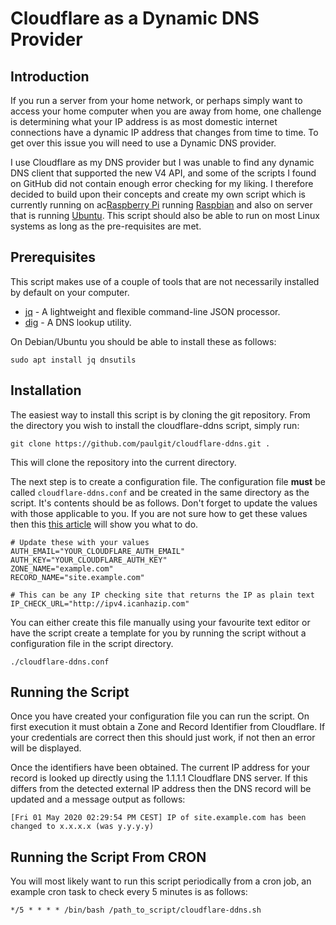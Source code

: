 # Cloudflare as a Dynamic DNS Provider

## Introduction
If you run a server from your home network, or perhaps simply want to access your home computer when you are away from home, one challenge is determining what your IP address is as most domestic internet connections have a dynamic IP address that changes from time to time. To get over this issue you will need to use a Dynamic DNS provider.

I use Cloudflare as my DNS provider but I was unable to find any dynamic DNS client that supported the new V4 API, and some of the scripts I found on GitHub did not contain enough error checking for my liking. I therefore decided to build upon their concepts and create my own script which is currently running on ac[Raspberry Pi](https://www.raspberrypi.org/) running [Raspbian](https://www.raspbian.org/) and also on server that is running [Ubuntu](https://ubuntu.com/server). This script should also be able to run on most Linux systems as long as the pre-requisites are met.

## Prerequisites

This script makes use of a couple of tools that are not necessarily installed by default on your computer. 

- [jq](https://stedolan.github.io/jq/) - A lightweight and flexible command-line JSON processor.
- [dig](https://www.commandlinux.com/man-page/man1/dig.1.html) - A DNS lookup utility.

On Debian/Ubuntu you should be able to install these as follows:

```shell
sudo apt install jq dnsutils
```
## Installation

The easiest way to install this script is by cloning the git repository. From the directory you wish to install the cloudflare-ddns script, simply run:

```shell
git clone https://github.com/paulgit/cloudflare-ddns.git .
```
This will clone the repository into the current directory.

The next step is to create a configuration file. The configuration file **must** be called ```cloudflare-ddns.conf``` and be created in the same directory as the script. It's contents should be as follows. Don't forget to update the values with those applicable to you. If you are not sure how to get these values then this [this article](https://letswp.io/cloudflare-as-dynamic-dns-raspberry-pi/) will show you what to do.

```shell
# Update these with your values
AUTH_EMAIL="YOUR_CLOUDFLARE_AUTH_EMAIL" 
AUTH_KEY="YOUR_CLOUDFLARE_AUTH_KEY"
ZONE_NAME="example.com" 
RECORD_NAME="site.example.com"

# This can be any IP checking site that returns the IP as plain text
IP_CHECK_URL="http://ipv4.icanhazip.com" 

```
You can either create this file manually using your favourite text editor or have the script create a template for you by running the script without a configuration file in the script directory.
``` shell
./cloudflare-ddns.conf
```

## Running the Script
Once you have created your configuration file you can run the script. On first execution it must obtain a Zone and Record Identifier from Cloudflare. If your credentials are correct then this should just work, if not then an error will be displayed.

Once the identifiers have been obtained. The current IP address for your record is looked up directly using the 1.1.1.1 Cloudflare DNS server. If this differs from the detected external IP address then the DNS record will be updated and a message output as follows:

```shell
[Fri 01 May 2020 02:29:54 PM CEST] IP of site.example.com has been changed to x.x.x.x (was y.y.y.y)
```

## Running the Script From CRON
You will most likely want to run this script periodically from a cron job, an example cron task to check every 5 minutes is as follows:

```shell
*/5 * * * * /bin/bash /path_to_script/cloudflare-ddns.sh
```
